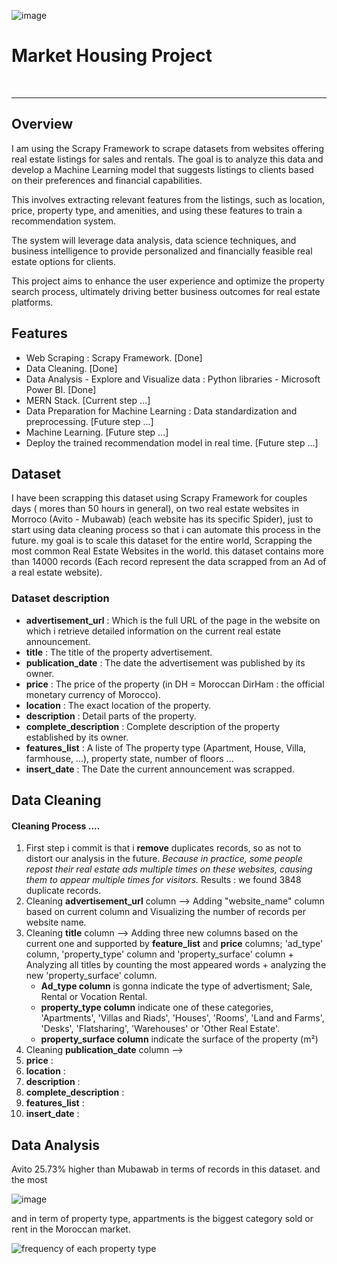 ![image](https://github.com/afandigit/Market-Housing/assets/106676180/d45c0ce4-5a38-4021-a82a-a2879b270023)<h1>Market Housing Project</h1>
<br/>
<hr/>



<h2>Overview</h2>

I am using the Scrapy Framework to scrape datasets from websites offering real estate listings for sales and rentals. The goal is to analyze this data and develop a Machine Learning model that suggests listings to clients based on their preferences and financial capabilities.

This involves extracting relevant features from the listings, such as location, price, property type, and amenities, and using these features to train a recommendation system.

The system will leverage data analysis, data science techniques, and business intelligence to provide personalized and financially feasible real estate options for clients.

This project aims to enhance the user experience and optimize the property search process, ultimately driving better business outcomes for real estate platforms.



<h2>Features</h2>

- Web Scraping : Scrapy Framework. [Done]
- Data Cleaning. [Done]
- Data Analysis - Explore and Visualize data : Python libraries - Microsoft Power BI. [Done]
- MERN Stack. [Current step ...]
- Data Preparation for Machine Learning : Data standardization and preprocessing. [Future step ...]
- Machine Learning. [Future step ...]
- Deploy the trained recommendation model in real time. [Future step ...]



<h2>Dataset</h2>

I have been scrapping this dataset using Scrapy Framework for couples days ( mores than 50 hours in general), on two real estate websites in Morroco (Avito - Mubawab) (each website has its specific Spider), just to start using data cleaning process so that i can automate this process in the future.
my goal is to scale this dataset for the entire world, Scrapping the most common Real Estate Websites in the world.
this dataset contains more than 14000 records (Each record represent the data scrapped from an Ad of a real estate website).

<h3>Dataset description</h3>

<ul>
  <li>
    <b>advertisement_url</b> : Which is the full URL of the page in the website on which i retrieve detailed information on the current real estate announcement.
  </li>
  <li>
    <b>title</b> : The title of the property advertisement.
  </li>
  <li>
    <b>publication_date</b> : The date the advertisement was published by its owner.
  </li>
  <li>
    <b>price</b> : The price of the property (in DH = Moroccan DirHam : the official monetary currency of Morocco).
  </li>
  <li>
    <b>location</b> : The exact location of the property.
  </li>
  <li>
    <b>description</b> : Detail parts of the property.
  </li>
  <li>
    <b>complete_description</b> : Complete description of the property established by its owner.
  </li>
  <li>
    <b>features_list</b> : A liste of The property type (Apartment, House, Villa, farmhouse, ...), property state, number of floors ...
  </li>
  <li>
    <b>insert_date</b> : The Date the current announcement was scrapped.
  </li>
</ul>


<h2>Data Cleaning</h2>


<h4>Cleaning Process .... </h4>
<ol>
  <li>
    First step i commit is that i <strong>remove</strong> duplicates records, so as not to distort our analysis in the future. <i>Because in practice, some people repost their real estate ads multiple times on these websites, causing them to appear multiple times for visitors.</i>
Results : we found 3848 duplicate records.
  </li>
  <li>
    Cleaning <b>advertisement_url</b> column --> Adding "website_name" column based on current column and Visualizing the number of records per website name.
  </li>
  <li>
    Cleaning <b>title</b> column --> Adding three new columns based on the current one and supported by <b>feature_list</b> and <b>price</b> columns; 'ad_type' column, 'property_type' column and 'property_surface' column + Analyzing all titles by counting the most appeared words + analyzing the new 'property_surface' column.
    <ul> 
      <li><b>Ad_type column</b> is gonna indicate the type of advertisment; Sale, Rental or Vocation Rental.</li>
      <li><b>property_type column</b> indicate one of these categories, 'Apartments', 'Villas and Riads', 'Houses', 'Rooms', 'Land and Farms', 'Desks', 'Flatsharing', 'Warehouses' or 'Other Real Estate'.</li>
      <li><b>property_surface column</b> indicate the surface of the property (m²)</li>
    </ul>
  </li>
  <li>
    Cleaning <b>publication_date</b> column --> 
  </li>
  <li>
    <b>price</b> :
  </li>
  <li>
    <b>location</b> :
  </li>
  <li>
    <b>description</b> : 
  </li>
  <li>
    <b>complete_description</b> : 
  </li>
  <li>
    <b>features_list</b> : 
  </li>
  <li>
    <b>insert_date</b> :
  </li>
</ol>






<h2>Data Analysis</h2>

Avito 25.73% higher than Mubawab in terms of records in this dataset. and the most 

![image](https://github.com/afandigit/Market-Housing/assets/106676180/4e6a8771-a4e2-4c3d-a378-90da1ed2cd31)

and in term of property type, appartments is the biggest category sold or rent in the Moroccan market. 

![frequency of each property type ](https://github.com/afandigit/Market-Housing/assets/106676180/55152bfc-1718-4657-98ea-0bce946d3be0)





























